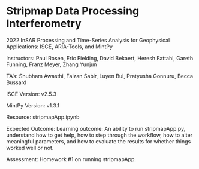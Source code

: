 # Stripmap Data Processing Interferometry
2022 InSAR Processing and Time-Series Analysis for Geophysical Applications: ISCE, ARIA-Tools, and MintPy

Instructors: Paul Rosen, Eric Fielding, David Bekaert, Heresh Fattahi, Gareth Funning, Franz Meyer, Zhang Yunjun

TA’s: Shubham Awasthi, Faizan Sabir, Luyen Bui, Pratyusha Gonnuru, Becca Bussard

ISCE Version: v2.5.3

MintPy Version: v1.3.1

Resource: stripmapApp.ipynb

Expected Outcome: Learning outcome: An ability to run stripmapApp.py, understand how to get help, how to step through the workflow, how to alter meaningful parameters, and how to evaluate the results for whether things worked well or not.

Assessment: Homework #1 on running stripmapApp.
